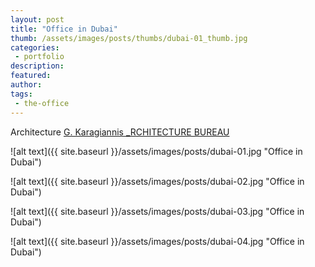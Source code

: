 ```yaml
---
layout: post
title: "Office in Dubai"
thumb: /assets/images/posts/thumbs/dubai-01_thumb.jpg
categories:
 - portfolio
description:
featured: 
author: 
tags:
 - the-office
---
```


<p class="credits">
    <span class="title">Architecture</span>
        <span class="contributor"><a href="https://www.architecturebureau.gr">G. Karagiannis _RCHITECTURE BUREAU</a></span>
</p>

![alt text]({{ site.baseurl }}/assets/images/posts/dubai-01.jpg "Office in Dubai")

![alt text]({{ site.baseurl }}/assets/images/posts/dubai-02.jpg "Office in Dubai")

![alt text]({{ site.baseurl }}/assets/images/posts/dubai-03.jpg "Office in Dubai")

![alt text]({{ site.baseurl }}/assets/images/posts/dubai-04.jpg "Office in Dubai")
